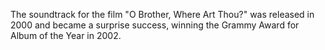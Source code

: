 The soundtrack for the film "O Brother, Where Art Thou?" was released in 2000 and became a surprise success, winning the Grammy Award for Album of the Year in 2002.
